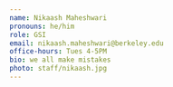 ```yaml
---
name: Nikaash Maheshwari
pronouns: he/him
role: GSI
email: nikaash.maheshwari@berkeley.edu
office-hours: Tues 4-5PM
bio: we all make mistakes
photo: staff/nikaash.jpg
---
```

